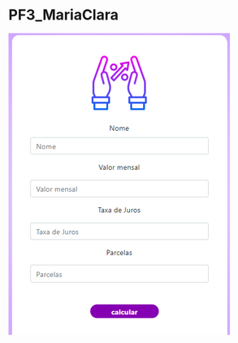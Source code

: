# PF3_MariaClara

<a href="https://mariaclaraguedes.github.io/PF3_MariaClara/MariaC"><img src="MariaC/print.png" ></a>
